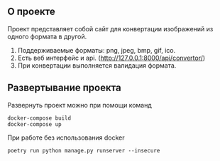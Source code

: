 ## О проекте
Проект представляет собой сайт для конвертации изображений из одного формата в другой.
1) Поддерживаемые форматы: png, jpeg, bmp, gif, ico.  
2) Есть веб интерфейс и api. (http://127.0.0.1:8000/api/convertor/)   
3) При конвертации выполняется валидация формата.

## Развертывание проекта  
Развернуть проект можно при помощи команд
```
docker-compose build
docker-compose up
```
При работе без использования docker
```
poetry run python manage.py runserver --insecure
```